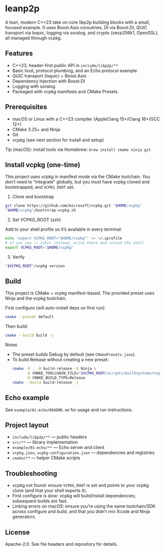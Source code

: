 # leanp2p

A lean, modern C++23 take on core libp2p building blocks with a small, focused example. It uses Boost.Asio coroutines, DI via Boost.DI, QUIC transport via lsquic, logging via soralog, and crypto (secp256k1, OpenSSL), all managed through vcpkg.

## Features

- C++23, header-first public API in `include/libp2p/**`
- Basic host, protocol plumbing, and an Echo protocol example
- QUIC transport (lsquic) + Boost.Asio
- Dependency Injection with Boost.DI
- Logging with soralog
- Packaged with vcpkg manifests and CMake Presets

## Prerequisites

- macOS or Linux with a C++23 compiler (AppleClang 15+/Clang 16+/GCC 12+)
- CMake 3.25+ and Ninja
- Git
- vcpkg (see next section for install and setup)

Tip (macOS): install tools via Homebrew: `brew install cmake ninja git`

## Install vcpkg (one-time)

This project uses vcpkg in manifest mode via the CMake toolchain. You don’t need to "integrate" globally, but you must have vcpkg cloned and bootstrapped, and `VCPKG_ROOT` set.

1) Clone and bootstrap

```sh
git clone https://github.com/microsoft/vcpkg.git "$HOME/vcpkg"
"$HOME/vcpkg"/bootstrap-vcpkg.sh
```

2) Set VCPKG_ROOT (zsh)

Add to your shell profile so it’s available in every terminal:

```sh
echo 'export VCPKG_ROOT="$HOME/vcpkg"' >> ~/.zprofile
# if you use ~/.zshrc instead, write there and reload the shell
export VCPKG_ROOT="$HOME/vcpkg"
```

3) Verify

```sh
"$VCPKG_ROOT"/vcpkg version
```

## Build

This project is CMake + vcpkg manifest-based. The provided preset uses Ninja and the vcpkg toolchain.

First configure (will auto-install deps on first run):

```sh
cmake --preset default
```

Then build:

```sh
cmake --build build -j
```

Notes
- The preset builds Debug by default (see `CMakePresets.json`).
- To build Release without creating a new preset:
  ```sh
  cmake -S . -B build-release -G Ninja \
        -D CMAKE_TOOLCHAIN_FILE="$VCPKG_ROOT/scripts/buildsystems/vcpkg.cmake" \
        -D CMAKE_BUILD_TYPE=Release
  cmake --build build-release -j
  ```

## Echo example

See `example/01-echo/README.md` for usage and run instructions.

## Project layout

- `include/libp2p/**` — public headers
- `src/**` — library implementation
- `example/01-echo/**` — Echo server and client
- `vcpkg.json`, `vcpkg-configuration.json` — dependencies and registries
- `cmake/**` — helper CMake scripts

## Troubleshooting

- vcpkg not found: ensure `VCPKG_ROOT` is set and points to your vcpkg clone (and that your shell exports it).
- First configure is slow: vcpkg will build/install dependencies; subsequent builds are fast.
- Linking errors on macOS: ensure you’re using the same toolchain/SDK across configure and build, and that you didn’t mix Xcode and Ninja generators.

## License

Apache-2.0. See file headers and repository for details.
